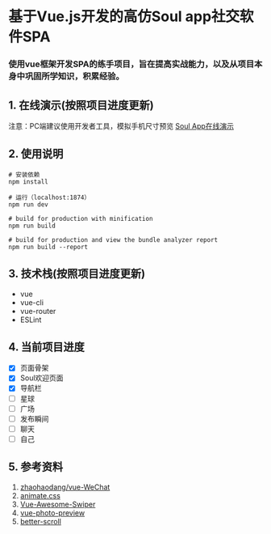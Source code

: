 # 基于Vue.js开发的高仿Soul app社交软件SPA

### 使用vue框架开发SPA的练手项目，旨在提高实战能力，以及从项目本身中巩固所学知识，积累经验。

## 1. 在线演示(按照项目进度更新)
注意：PC端建议使用开发者工具，模拟手机尺寸预览
[Soul App在线演示](https://yashaha.github.io/)

## 2. 使用说明
```
# 安装依赖
npm install

# 运行（localhost:1874）
npm run dev

# build for production with minification
npm run build

# build for production and view the bundle analyzer report
npm run build --report
```

## 3. 技术栈(按照项目进度更新)
  - vue
  - vue-cli
  - vue-router
  - ESLint

## 4. 当前项目进度
- [x] 页面骨架
- [x] Soul欢迎页面
- [x] 导航栏
- [ ] 星球
- [ ] 广场
- [ ] 发布瞬间
- [ ] 聊天
- [ ] 自己

## 5. 参考资料
1. [zhaohaodang/vue-WeChat](https://github.com/zhaohaodang/vue-WeChat)
2. [animate.css](https://github.com/daneden/animate.css)
3. [Vue-Awesome-Swiper](https://github.com/surmon-china/vue-awesome-swiper)
4. [vue-photo-preview](https://github.com/826327700/vue-photo-preview)
5. [better-scroll](https://github.com/ustbhuangyi/better-scroll)